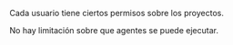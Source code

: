 Cada usuario tiene ciertos permisos sobre los proyectos.

No hay limitación sobre que agentes se puede ejecutar.
